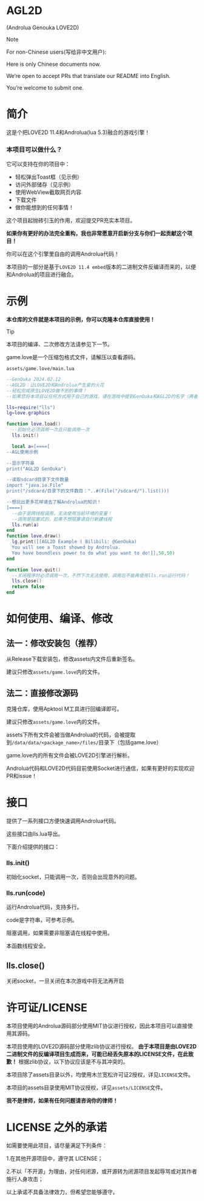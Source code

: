 # AGL2D
(Androlua Genouka LOVE2D)

> [!NOTE]
> For non-Chinese users(写给非中文用户):
> 
> Here is only Chinese documents now.
> 
> We’re open to accept PRs that translate our README into English.
> 
> You’re welcome to submit one.

# 简介
这是个把LOVE2D 11.4和Androlua(lua 5.3)融合的游戏引擎！

### 本项目可以做什么？

它可以支持在你的项目中：

* 轻松弹出Toast框（见示例）
* 访问外部储存（见示例）
* 使用WebView截取网页内容
* 下载文件
* 做你能想到的任何事情！

这个项目起抛砖引玉的作用，欢迎提交PR充实本项目。

**如果你有更好的办法完全重构，我也非常愿意开启新分支与你们一起贡献这个项目！**

你可以在这个引擎里自由的调用Androlua代码！

本项目的一部分是基于`LOVE2D 11.4 embed`版本的二进制文件反编译而来的，以便和Androlua的项目进行融合。


# 示例

**本仓库的文件就是本项目的示例，你可以克隆本仓库直接使用！**

> [!TIP]
> 本项目的编译、二次修改方法请参见下一节。

game.love是一个压缩包格式文件，请解压以查看源码。

`assets/game.love/main.lua`
```lua
--GenOuka 2024.02.12
--AGL2D：让LOVE2D和Androlua产生爱的火花
--轻松完成原生LOVE2D做不到的事情！
--如果您将本项目以任何方式用于自己的游戏，请在游戏中提到GenOuka和AGL2D的名字（两者都要！）

lls=require("lls")
lg=love.graphics

function love.load()
  --初始化必须调用一次且只能调用一次
  lls.init()

  local a=[====[
--AGL使用示例

--显示字符串
print("AGL2D GenOuka")

--读取sdcard目录下文件数量
import "java.io.File"
print("/sdcard/目录下的文件数目："..#(File("/sdcard/").list()))

--想玩出更多花样请去了解Androlua的知识！
]====]
  --由于是跨线程调用，无法使用当前环境的变量！
  --调用是阻塞式的，如果不想阻塞请自行新建线程
  lls.run(a)
end
function love.draw()
  lg.print([[AGL2D Example ( Bilibili: @GenOuka)
  You will see a Toast showed by Androlua.
  You have boundless power to do what you want to do!]],50,50)
end

function love.quit()
  --关闭程序时必须调用一次，不然下次无法使用，调用后不能再使用lls.run运行代码！
  lls.close()
  return false
end
```

# 如何使用、编译、修改

## 法一：修改安装包（推荐）

从Release下载安装包，修改assets内文件后重新签名。

建议只修改`assets/game.love`内的文件。

## 法二：直接修改源码

克隆仓库，使用Apktool M工具进行回编译即可。

建议只修改`assets/game.love`内的文件。

assets下所有文件会被当做Androlua的代码，会被提取到`/data/data/<package_name>/files/`目录下（包括game.love）

game.love内的所有文件会被LOVE2D引擎进行解析。

Androlua代码和LOVE2D代码目前使用Socket进行通信，如果有更好的实现欢迎PR和issue！

# 接口
提供了一系列接口方便快速调用Androlua代码。

这些接口由lls.lua导出。

下面介绍提供的接口：

### lls.init()
初始化socket，只能调用一次，否则会出现意外的问题。

### lls.run(code)
运行Androlua代码，支持多行。

code是字符串，可参考示例。

阻塞调用，如果需要非阻塞请在线程中使用。

本函数线程安全。

## lls.close()
关闭socket，一旦关闭在本次游戏中将无法再开启

# 许可证/LICENSE

本项目使用的Androlua源码部分使用MIT协议进行授权，因此本项目可以直接使用其源码。

本项目使用的LOVE2D源码部分使用zlib协议进行授权。 **由于本项目是由LOVE2D二进制文件的反编译项目生成而来，可能已经丢失原本的LICENSE文件，在此致歉！** 根据zlib协议，以下协议应该是不与其冲突的。

本项目除了assets目录以外，均使用木兰宽松许可证2授权，详见`LICENSE`文件。

本项目的assets目录使用MIT协议授权，详见`assets/LICENSE`文件。


**我不是律师，如果有任何问题请咨询你的律师！**

# LICENSE 之外的承诺
如需要使用此项目，请尽量满足下列条件：

1.在其他开源项目中，遵守其 LICENSE；

2.不以「不开源」为理由，对任何闭源，或开源转为闭源项目发起辱骂或对其作者施行人身攻击；

以上承诺不具备法律效力，但希望您能够遵守。
